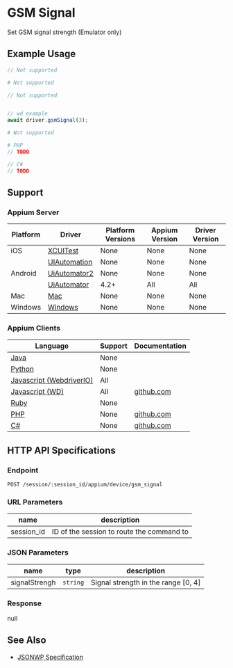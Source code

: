 # GSM Signal

Set GSM signal strength (Emulator only)

## Example Usage

```java
// Not supported
```

```python
# Not supported
```

```javascript
// Not supported


// wd example
await driver.gsmSignal(3);

```

```ruby
# Not supported
```

```php
# PHP
// TODO

```

```csharp
// C#
// TODO

```

## Support

### Appium Server

| Platform | Driver                                                   | Platform Versions | Appium Version | Driver Version |
| -------- | -------------------------------------------------------- | ----------------- | -------------- | -------------- |
| iOS      | [XCUITest](/docs/en/drivers/ios-xcuitest.md)             | None              | None           | None           |
|          | [UIAutomation](/docs/en/drivers/ios-uiautomation.md)     | None              | None           | None           |
| Android  | [UiAutomator2](/docs/en/drivers/android-uiautomator2.md) | None              | None           | None           |
|          | [UiAutomator](/docs/en/drivers/android-uiautomator.md)   | 4.2+              | All            | All            |
| Mac      | [Mac](/docs/en/drivers/mac.md)                           | None              | None           | None           |
| Windows  | [Windows](/docs/en/drivers/windows.md)                   | None              | None           | None           |

### Appium Clients

| Language                                                             | Support | Documentation                                                              |
| -------------------------------------------------------------------- | ------- | -------------------------------------------------------------------------- |
| [Java](https://github.com/appium/java-client/releases/latest)        | None    |                                                                            |
| [Python](https://github.com/appium/python-client/releases/latest)    | None    |                                                                            |
| [Javascript (WebdriverIO)](http://webdriver.io/index.html)           | All     |                                                                            |
| [Javascript (WD)](https://github.com/admc/wd/releases/latest)        | All     | [github.com](https://github.com/admc/wd/blob/master/lib/commands.js#L3221) |
| [Ruby](https://github.com/appium/ruby_lib/releases/latest)           | None    |                                                                            |
| [PHP](https://github.com/appium/php-client/releases/latest)          | None    | [github.com](https://github.com/appium/php-client/)                        |
| [C#](https://github.com/appium/appium-dotnet-driver/releases/latest) | None    | [github.com](https://github.com/appium/appium-dotnet-driver/)              |

## HTTP API Specifications

### Endpoint

`POST /session/:session_id/appium/device/gsm_signal`

### URL Parameters

| name       | description                               |
| ---------- | ----------------------------------------- |
| session_id | ID of the session to route the command to |

### JSON Parameters

| name          | type     | description                         |
| ------------- | -------- | ----------------------------------- |
| signalStrengh | `string` | Signal strength in the range [0, 4] |

### Response

null

## See Also

* [JSONWP Specification](https://github.com/appium/appium-base-driver/blob/master/lib/mjsonwp/routes.js#L343)